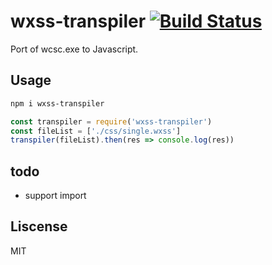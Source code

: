 # wxss-transpiler [![Build Status][ci-img]][ci]

Port of wcsc.exe to Javascript.

[ci-img]:  https://travis-ci.org/IOriens/wxss-transpiler.svg
[ci]:      https://travis-ci.org/IOriens/wxss-transpiler

## Usage

```sh
npm i wxss-transpiler
```

```js
const transpiler = require('wxss-transpiler')
const fileList = ['./css/single.wxss']
transpiler(fileList).then(res => console.log(res))
```

## todo

- support import

## Liscense

MIT